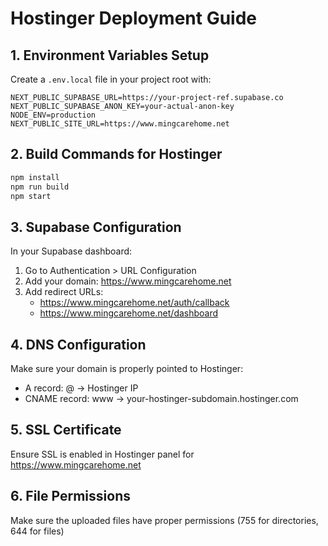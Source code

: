 # Hostinger Deployment Guide

## 1. Environment Variables Setup
Create a `.env.local` file in your project root with:

```
NEXT_PUBLIC_SUPABASE_URL=https://your-project-ref.supabase.co
NEXT_PUBLIC_SUPABASE_ANON_KEY=your-actual-anon-key
NODE_ENV=production
NEXT_PUBLIC_SITE_URL=https://www.mingcarehome.net
```

## 2. Build Commands for Hostinger
```bash
npm install
npm run build
npm start
```

## 3. Supabase Configuration
In your Supabase dashboard:
1. Go to Authentication > URL Configuration
2. Add your domain: https://www.mingcarehome.net
3. Add redirect URLs:
   - https://www.mingcarehome.net/auth/callback
   - https://www.mingcarehome.net/dashboard

## 4. DNS Configuration
Make sure your domain is properly pointed to Hostinger:
- A record: @ -> Hostinger IP
- CNAME record: www -> your-hostinger-subdomain.hostinger.com

## 5. SSL Certificate
Ensure SSL is enabled in Hostinger panel for https://www.mingcarehome.net

## 6. File Permissions
Make sure the uploaded files have proper permissions (755 for directories, 644 for files)
